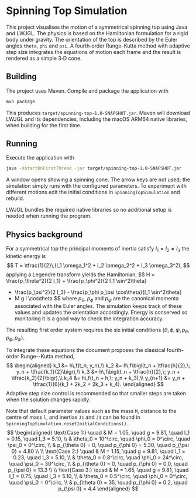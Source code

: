 # Spinning Top Simulation

This project visualises the motion of a symmetrical spinning top using Java and LWJGL. The physics is based on the Hamiltonian formulation for a rigid body under gravity. The orientation of the top is described by the Euler angles `theta`, `phi` and `psi`. A fourth‑order Runge–Kutta method with adaptive step size integrates the equations of motion each frame and the result is rendered as a simple 3‑D cone.

## Building

The project uses Maven. Compile and package the application with

```bash
mvn package
```

This produces `target/spinning-top-1.0-SNAPSHOT.jar`. Maven will download LWJGL and its dependencies, including the macOS ARM64 native libraries, when building for the first time.

## Running

Execute the application with

```bash
java -XstartOnFirstThread -jar target/spinning-top-1.0-SNAPSHOT.jar
```

A window opens showing a spinning cone. The arrow keys are not used; the simulation simply runs with the configured parameters. To experiment with different motions edit the initial conditions in `SpinningTopSimulation` and rebuild.

LWJGL bundles the required native libraries so no additional setup is needed when running the program.

## Physics background

For a symmetrical top the principal moments of inertia satisfy $I_1 = I_2 \neq I_3$ the kinetic energy is
$$
T = \tfrac{1}{2}\,(I_1 \omega_1^2 + I_2 \omega_2^2 + I_3 \omega_3^2),
$$
applying a Legendre transform yields the Hamiltonian,
$$
H = \frac{p_\theta^2}{2 I_1} + \frac{p_\phi^2}{2 I_1 \sin^2\theta}
+ \frac{p_\psi^2}{2 I_3} - \frac{p_\phi p_\psi \cos\theta}{I_1 \sin^2\theta}
+ M g l \cos\theta
$$
where $p_\theta$, $p_\phi$ and $p_\psi$ are the canonical momenta associated with the Euler angles. The simulation keeps track of these values and updates the orientation accordingly. Energy is conserved so monitoring it is a good way to check the integration accuracy.


The resulting first order system requires the six initial conditions $(\theta,\phi,\psi,p_\theta,p_\phi,p_\psi)$.

To integrate these equations the document proposes the classical fourth-order Runge--Kutta method,
$$
\begin{aligned}
  k_1 &= h\,f(t_n, y_n),\\
  k_2 &= h\,f\bigl(t_n + \tfrac{h}{2},\; y_n + \tfrac{k_1}{2}\bigr),\\
  k_3 &= h\,f\bigl(t_n + \tfrac{h}{2},\; y_n + \tfrac{k_2}{2}\bigr),\\
  k_4 &= h\,f(t_n + h,\; y_n + k_3),\\
  y_{n+1} &= y_n + \tfrac{1}{6}(k_1 + 2k_2 + 2k_3 + k_4).
\end{aligned}
$$
Adaptive step size control is recommended so that smaller steps are taken when the solution changes rapidly. 

Note that default parameter values such as the mass `M`, distance to the centre of mass `l`, and inertias `J1` and `J3` can be found in `SpinningTopSimulation.resetInitialConditions()`.
$$
\begin{aligned}
\text{Case 1:} \quad & M = 1.05, \quad g = 9.81, \quad I_1 = 0.15, \quad I_3 = 5.10, \\
& \theta_0 = 10^\circ, \quad \phi_0 = 0^\circ, \quad \psi_0 = 0^\circ, \\
& p_{\theta 0} = 0, \quad p_{\phi 0} = 5.30, \quad p_{\psi 0} = 4.80 \\
\\
\text{Case 2:} \quad & M = 1.15, \quad g = 9.81, \quad I_1 = 0.23, \quad I_3 = 5.10, \\
& \theta_0 = 0.8^\circ, \quad \phi_0 = 24^\circ, \quad \psi_0 = 30^\circ, \\
& p_{\theta 0} = 0, \quad p_{\phi 0} = 0.0, \quad p_{\psi 0} = 13.3 \\
\\
\text{Case 3:} \quad & M = 1.65, \quad g = 9.81, \quad I_1 = 0.75, \quad I_3 = 5.10, \\
& \theta_0 = 0.5^\circ, \quad \phi_0 = 0^\circ, \quad \psi_0 = 0^\circ, \\
& p_{\theta 0} = 35, \quad p_{\phi 0} = 0.2, \quad p_{\psi 0} = 4.4
\end{aligned}
$$

